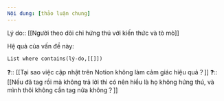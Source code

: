 ```yaml
---
Nội dung: [thảo luận chung]
---
```


Lý do:: [[Người theo dõi chỉ hứng thú với kiến thức và tò mò]]

Hệ quả của vấn đề này:
```dataview
List where contains(lý-do,[[]])
```

❓:: [[Tại sao việc cập nhật trên Notion không làm cảm giác hiệu quả？]]
❓:: [[Nếu đã tag rồi mà không trả lời thì có nên hiểu là họ không hứng thú, và mình thôi không cần tag nữa không？]]
